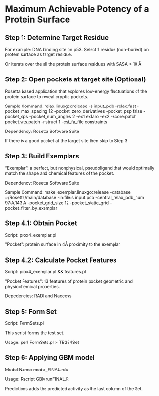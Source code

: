 # Maximum Achievable Potency of a Protein Surface

## Step 1: Determine Target Residue
For example: DNA binding site on p53. Select 1 residue (non-buried) on protein surface as target residue.

Or iterate over the all the protein surface residues with SASA > 10 Å

## Step 2: Open pockets at target site (Optional)
Rosetta based application that explores low-energy fluctuations of the protein surface to reveal cryptic pockets.

Sample Command: relax.linuxgccrelease -s input_pdb -relax:fast -pocket_max_spacing 12 -pocket_zero_derivatives -pocket_psp false -pocket_sps -pocket_num_angles 2 -ex1  ex1aro -ex2 -score:patch pocket.wts.patch -nstruct 1 -cst_fa_file constraints

Dependency: Rosetta Software Suite

If there is a good pocket at the target site then skip to Step 3

## Step 3: Build Exemplars
“Exemplar”: a perfect, but nonphysical, pseudoligand that would optimally match the shape and chemical features of the pocket.

Dependency: Rosetta Software Suite

Sample Command: make_exemplar.linuxgccrelease -database ~/Rosetta/main/database -in:file:s input.pdb -central_relax_pdb_num 97:A,143:A -pocket_grid_size 12 -pocket_static_grid -pocket_filter_by_exemplar

## Step 4.1: Obtain Pocket
Script: prox4_exemplar.pl

"Pocket": protein surface in 4Å proximity to the exemplar

## Step 4.2: Calculate Pocket Features
Script: prox4_exemplar.pl && features.pl

"Pocket Features": 13 features of protein pocket geometric and  physiochemical properties.

Depedencies: RADI and Naccess

## Step 5: Form Set
Script: FormSets.pl 

This script forms the test set. 

Usage: perl FormSets.pl > TB254Set

## Step 6: Applying GBM model
Model Name: model_FINAL.rds

Usage: Rscript GBMrunFINAL.R

Predictions adds the predicted activity as the last column of the Set.
